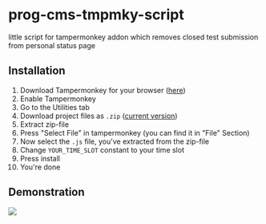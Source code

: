 # prog-cms-tmpmky-script
little script for tampermonkey addon which removes closed test submission from personal status page

## Installation

1. Download Tampermonkey for your browser ([here](https://www.tampermonkey.net))
2. Enable Tampermonkey
3. Go to the Utilities tab
4. Download project files as ``.zip`` ([current version](https://github.com/david-prv/prog-cms-tmpmky-script/archive/refs/heads/main.zip))
5. Extract zip-file
6. Press "Select File" in tampermonkey (you can find it in "File" Section)
7. Now select the ``.js`` file, you've extracted from the zip-file
8. Change ``YOUR_TIME_SLOT`` constant to your time slot
9. Press install
10. You're done

## Demonstration

![](https://david-dewes.de/img/demoA.gif)
